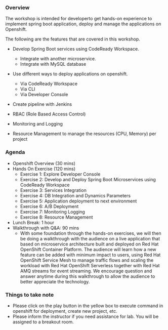 ### Overview

The workshop is intended for developerto get hands-on experience to implement spring boot application, deploy and manage the applications on Openshift.

The following are the features that are covered in this workshop.

* Develop Spring Boot services using CodeReady Workspace.
  * Integrate with another microservice.
  * Integrate with MySQL database

* Use different ways to deploy applications on openshift.
  * Via CodeReady Workspace
  * Via CLI
  * Via Developer Console 

* Create pipeline with Jenkins 

* RBAC (Role Based Access Control)

* Monitoring and Logging 

* Resource Management to manage the resources (CPU, Memory) per project

### Agenda

* Openshift Overview (30 mins)
* Hands On Exercise (120 mins)
  * Exercise 1: Explore Developer Console
  * Exercise 2: Develop and Deploy Spring Boot Microservices using CodeReady Workspace
  * Exercise 3: Services Integration
  * Exercise 4: DB Integration and Dynamics Parameters
  * Exercise 5: Application deployment to next environment
  * Exercise 6: A/B Deployment
  * Exercise 7: Monitoring Logging
  * Exercise 8: Resource Management
* Lunch Break: 1 hour
* Walkthrough with Q&A: 90 mins
  * With some foundation through the hands-on exercises, we will then be doing a walkthrough with the audience on a live application that based on microservice architecture built and deployed on Red Hat OpenShift Container Platform. The audience will learn how a new feature can be added with minimum impact to users, using Red Hat OpenShift Service Mesh to manage traffic flows and scaling the workload with Red Hat OpenShift Serverless together with Red Hat AMQ streams for event streaming. We encourage question and answer anytime during this walkthrough to allow the audience to better appreciate the technology.  

### Things to take note

* Please click on the play button in the yellow box to execute command in openshift for deployment, create new project, etc. 
* Please inform the instructor if you need assistance for lab.   You will be assigned to a breakout room. 
